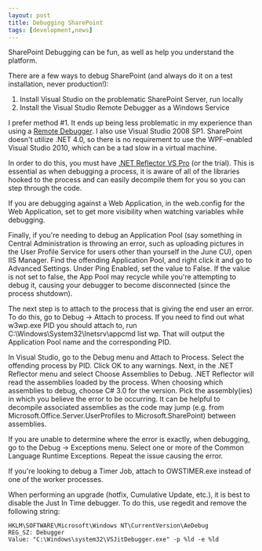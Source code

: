```yaml
---
layout: post
title: Debugging SharePoint
tags: [development,news]
---
```


SharePoint Debugging can be fun, as well as help you understand the platform.

There are a few ways to debug SharePoint (and always do it on a test installation, never production!):

1. Install Visual Studio on the problematic SharePoint Server, run locally
2. Install the Visual Studio Remote Debugger as a Windows Service

I prefer method #1.  It ends up being less problematic in my experience than using a [Remote Debugger](http://msdn.microsoft.com/en-us/library/9y5b4b4f%28v=VS.90%29.aspx).  I also use Visual Studio 2008 SP1.  SharePoint doesn't utilize .NET 4.0, so there is no requirement to use the WPF-enabled Visual Studio 2010, which can be a tad slow in a virtual machine.

In order to do this, you must have [.NET Reflector VS Pro](http://www.reflector.net/vspro/) (or the trial).  This is essential as when debugging a process, it is aware of all of the libraries hooked to the process and can easily decompile them for you so you can step through the code.

If you are debugging against a Web Application, in the web.config for the Web Application, set to get more visibility when watching variables while debugging.

Finally, if you're needing to debug an Application Pool (say something in Central Administration is throwing an error, such as uploading pictures in the User Profile Service for users other than yourself in the June CU), open IIS Manager.  Find the offending Application Pool, and right click it and go to Advanced Settings.  Under Ping Enabled, set the value to False.  If the value is not set to false, the App Pool may recycle while you're attempting to debug it, causing your debugger to become disconnected (since the process shutdown).

The next step is to attach to the process that is giving the end user an error.  To do this, go to Debug -> Attach to process.  If you need to find out what w3wp.exe PID you should attach to, run C:\Windows\System32\Inetsrv\appcmd list wp.  That will output the Application Pool name and the corresponding PID.

In Visual Studio, go to the Debug menu and Attach to Process.  Select the offending process by PID. Click OK to any warnings.  Next, in the .NET Reflector menu and select Choose Assemblies to Debug.  .NET Reflector will read the assemblies loaded by the process.  When choosing which assemblies to debug, choose C# 3.0 for the version.  Pick the assembly(ies) in which you believe the error to be occurring.  It can be helpful to decompile associated assemblies as the code may jump (e.g. from Microsoft.Office.Server.UserProfiles to Microsoft.SharePoint) between assemblies.

If you are unable to determine where the error is exactly, when debugging, go to the Debug -> Exceptions menu.  Select one or more of the Common Language Runtime Exceptions.  Repeat the issue causing the error.

If you're looking to debug a Timer Job, attach to OWSTIMER.exe instead of one of the worker processes.

When performing an upgrade (hotfix, Cumulative Update, etc.), it is best to disable the Just In Time debugger.  To do this, use regedit and remove the following string:

```
HKLM\SOFTWARE\Microsoft\Windows NT\CurrentVersion\AeDebug
REG_SZ: Debugger
Value: "C:\Windows\system32\VSJitDebugger.exe" -p %ld -e %ld
```
